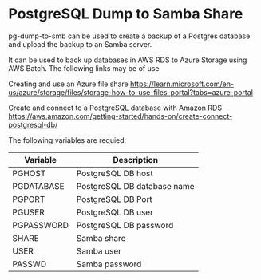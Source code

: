 # PostgreSQL Dump to Samba Share
pg-dump-to-smb can be used to create a backup of a Postgres database  and upload the backup to an Samba server.

It can be used to back up databases in AWS RDS to Azure Storage using AWS Batch. The following links may be of use

Creating and use an Azure file share https://learn.microsoft.com/en-us/azure/storage/files/storage-how-to-use-files-portal?tabs=azure-portal

Create and connect to a PostgreSQL database with Amazon RDS https://aws.amazon.com/getting-started/hands-on/create-connect-postgresql-db/

The following variables are requied:

| Variable      | Description                   |
| -----------   | -----------                   |
| PGHOST        | PostgreSQL DB host            |
| PGDATABASE    | PostgreSQL DB database name   |
| PGPORT        | PostgreSQL DB Port            |
| PGUSER        | PostgreSQL DB user            |
| PGPASSWORD    | PostgreSQL DB password        |
| SHARE         | Samba share                   |
| USER          | Samba user                    |
| PASSWD        | Samba password                |